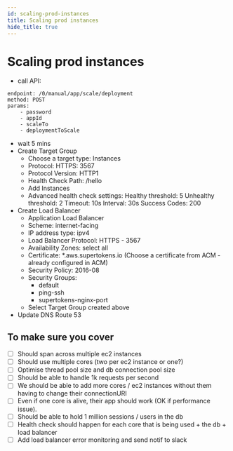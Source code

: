 ```yaml
---
id: scaling-prod-instances
title: Scaling prod instances
hide_title: true
---
```


# Scaling prod instances

- call API:
```
endpoint: /0/manual/app/scale/deployment
method: POST
params:
    - password
    - appId
    - scaleTo
    - deploymentToScale
```
- wait 5 mins
- Create Target Group
    - Choose a target type: Instances
    - Protocol:
        HTTPS: 3567
    - Protocol Version: HTTP1
    - Health Check Path: /hello
    - Add Instances
    - Advanced health check settings:
        Healthy threshold: 5
        Unhealthy threshold: 2
        Timeout: 10s
        Interval: 30s
        Success Codes: 200
- Create Load Balancer
    - Application Load Balancer
    - Scheme: internet-facing
    - IP address type: ipv4
    - Load Balancer Protocol:
        HTTPS - 3567
    -  Availability Zones: select all
    - Certificate: *.aws.supertokens.io (Choose a certificate from ACM  - already configured in ACM)
    - Security Policy: 2016-08
    - Security Groups:
        - default
        - ping-ssh
        - supertokens-nginx-port
    - Select Target Group created above
- Update DNS Route 53


## To make sure you cover
- [ ] Should span across multiple ec2 instances
- [ ] Should use multiple cores (two per ec2 instance or one?)
- [ ] Optimise thread pool size and db connection pool size
- [ ] Should be able to handle 1k requests per second
- [ ] We should be able to add more cores / ec2 instances without them having to change their connectionURI
- [ ] Even if one core is alive, their app should work (OK if performance issue).
- [ ] Should be able to hold 1 million sessions / users in the db
- [ ] Health check should happen for each core that is being used + the db + load balancer
- [ ] Add load balancer error monitoring and send notif to slack